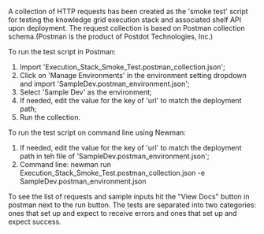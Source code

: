 A collection of HTTP requests has been created as the 'smoke test' script for testing the knowledge grid execution stack and associated shelf API upon deployment. The request collection is based on Postman collection schema.(Postman is the product of Postdot Technologies, Inc.)

To run the test script in Postman:

1. Import 'Execution_Stack_Smoke_Test.postman_collection.json';
2. Click on 'Manage Environments' in the environment setting dropdown and import 'SampleDev.postman_environment.json';
3. Select 'Sample Dev' as the environment;
4. If needed, edit the value for the key of 'url' to match the deployment path;
5. Run the collection.

To run the test script on command line using Newman:

1. If needed,  edit the value for the key of 'url' to match the deployment path in teh file of 'SampleDev.postman_environment.json';
2. Command line: newman run Execution_Stack_Smoke_Test.postman_collection.json -e SampleDev.postman_environment.json

To see the list of requests and sample inputs hit the "View Docs" button in postman next to the run button.
The tests are separated into two categories: ones that set up and expect to receive errors and ones that set up and expect success.


